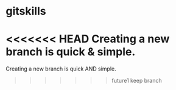 # gitskills
<<<<<<< HEAD
Creating a new branch is quick & simple.
=======
Creating a new branch is quick AND simple.
>>>>>>> future1
keep branch